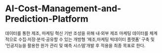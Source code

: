 # AI-Cost-Management-and-Prediction-Platform
데이터를 통한 제조, 마케팅 혁신 기반 조성을 위해 내‧외부 제조 마케팅 데이터를 체계적으로 수집‧저장‧분석‧공유할 수 있는 개방형 ‘제조,마케팅 빅데이터 플랫폼‘ 구축 및 ’인공지능을 활용한 원가 관리 및 예측 시스템‘개발 후 적용을 최종 목표로 한다.
